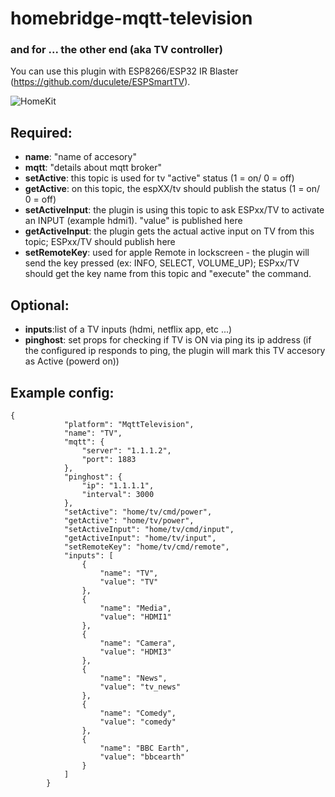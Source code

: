 # homebridge-mqtt-television

### and for ... the other end (aka TV controller)
You can use this plugin with ESP8266/ESP32 IR Blaster (https://github.com/duculete/ESPSmartTV).

![HomeKit](./media/home_kit.jpg)

## Required:    
   - **name**: "name of accesory"
   - **mqtt**: "details about mqtt broker"
   - **setActive**: this topic is used for tv "active" status (1 = on/ 0 = off)
   - **getActive**: on this topic, the espXX/tv should publish the status (1 = on/ 0 = off)
   - **setActiveInput**: the plugin is using this topic to ask ESPxx/TV to activate an INPUT (example hdmi1). "value" is published here
   - **getActiveInput**: the plugin gets the actual active input on TV from this topic; ESPxx/TV should publish here 
   - **setRemoteKey**: used for apple Remote in lockscreen - the plugin will send the key pressed (ex: INFO, SELECT, VOLUME_UP); ESPxx/TV should get the key name from this topic and "execute" the command.
## Optional:   
   - **inputs**:list of a TV inputs (hdmi, netflix app, etc ...)    
   - **pinghost**: set props for checking if TV is ON via ping its ip address (if the configured ip responds to ping, the plugin will mark this TV accesory as Active (powerd on))

## Example config: 
```
{
            "platform": "MqttTelevision",
            "name": "TV",
            "mqtt": {
                "server": "1.1.1.2",
                "port": 1883
            },
            "pinghost": {
                "ip": "1.1.1.1",
                "interval": 3000
            },
            "setActive": "home/tv/cmd/power",
            "getActive": "home/tv/power",
            "setActiveInput": "home/tv/cmd/input",
            "getActiveInput": "home/tv/input",
            "setRemoteKey": "home/tv/cmd/remote",
            "inputs": [
                {
                    "name": "TV",
                    "value": "TV"
                },
                {
                    "name": "Media",
                    "value": "HDMI1"
                },
                {
                    "name": "Camera",
                    "value": "HDMI3"
                },
                {
                    "name": "News",
                    "value": "tv_news"
                },
                {
                    "name": "Comedy",
                    "value": "comedy"
                },
                {
                    "name": "BBC Earth",
                    "value": "bbcearth"
                }
            ]
        }
```
